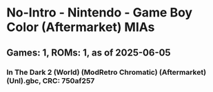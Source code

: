 # No-Intro - Nintendo - Game Boy Color (Aftermarket) MIAs
## Games: 1, ROMs: 1, as of 2025-06-05

### In The Dark 2 (World) (ModRetro Chromatic) (Aftermarket) (Unl).gbc, CRC: 750af257
